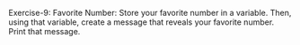 Exercise-9: Favorite Number: 
Store your favorite number in a variable. Then, using that variable, create a message that reveals your favorite number. Print that message.